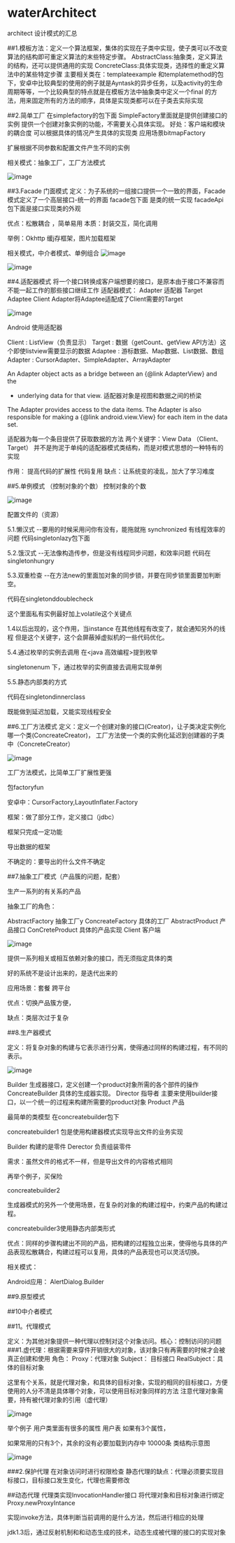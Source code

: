 # waterArchitect
architect
设计模式的汇总

##1.模板方法：定义一个算法框架，集体的实现在子类中实现，使子类可以不改变算法的结构即可重定义算法的末些特定步骤。
AbstractClass:抽象类，定义算法的结构，还可以提供通用的实现
ConcreteClass:具体实现类，选择性的重定义算法中的某些特定步骤
主要相关类在：templateexample 和templatemethod的包下，安卓中比较典型的使用的例子就是Ayntask的异步任务，以及activity的生命周期等等，一个比较典型的特点就是在模板方法中抽象类中定义一个final 的方法，用来固定所有的方法的顺序，具体是实现类都可以在子类去实际实现

##2.简单工厂
在simplefactory的包下面
SimpleFactory里面就是提供创建接口的实例
提供一个创建对象实例的功能，不需要关心具体实现。
好处：客户端和模块的耦合度
可以根据具体的情况产生具体的实现类
应用场景bitmapFactory

扩展根据不同参数和配置文件产生不同的实例

相关模式：抽象工厂，工厂方法模式


![image](https://github.com/caiyishui/waterArchitect/blob/master/raw/architect_1.png)

##3.Facade 门面模式
定义：为子系统的一组接口提供一个一致的界面，Facade模式定义了一个高层接口-统一的界面
facade包下面 是类的统一实现
facadeApi包下面是接口实现类的外观


优点：松散耦合 ，简单易用
本质：封装交互，简化调用


举例：Okhttp 缓j存框架，图片加载框架


相关模式，中介者模式、单例组合
![image](https://github.com/caiyishui/waterArchitect/blob/master/raw/facade_1.png)

![image](https://github.com/caiyishui/waterArchitect/blob/master/raw/facade_2.png)


##4.适配器模式
将一个接口转换成客户端想要的接口，是原本由于接口不兼容而不能一起工作的那些接口继续工作
适配器模式：
Adapter 适配器
Target
Adaptee
Client
Adapter将Adaptee适配成了Client需要的Target

![image](https://github.com/caiyishui/waterArchitect/blob/master/raw/adapter_1.png)

Android 使用适配器

Client : ListView（负责显示）
Target : 数据（getCount、getView API方法）这个即使listview需要显示的数据
Adaptee :  游标数据、Map数据、List数据、数组
Adapter : CursorAdapter、SimpleAdapter、ArrayAdapter

An Adapter object acts as a bridge between an {@link AdapterView} and the
 * underlying data for that view.
适配器对象是视图和数据之间的桥梁


The Adapter provides access to the data items.
The Adapter is also responsible for making a {@link android.view.View} for
each item in the data set.

适配器为每一个条目提供了获取数据的方法
两个关键字：View Data （Client、Target）
并不是拘泥于单纯的适配器模式类结构，而是对模式思想的一种特有的实现

作用：
提高代码的扩展性
代码复用
缺点：让系统变的凌乱，加大了学习难度

##5.单例模式
（控制对象的个数）
控制对象的个数

![image](https://github.com/caiyishui/waterArchitect/blob/master/raw/singleton.png)


配置文件的（资源）

5.1.懒汉式 --要用的时候采用问你有没有，能拖就拖 synchronized 有线程效率的问题
代码singletonlazy包下面

5.2.饿汉式 --无法像构造传参，但是没有线程同步问题，和效率问题
代码在singletonhungry

5.3.双重检查 --在方法new的里面加对象的同步锁，并要在同步锁里面要加判断空。

代码在singletonddoublecheck

这个里面私有实例最好加上volatile这个关键点

1.4以后出现的，这个作用，当instance 在其他线程有改变了，就会通知另外的线程
但是这个关键字，这个会屏蔽掉虚拟机的一些代码优化。


5.4.通过枚举的实例去调用
在<Effective java><java 高效编程>提到枚举

singletonenum
下，通过枚举的实例直接去调用实现单例

5.5.静态内部类的方式

代码在singletondinnerclass

既能做到延迟加载，又能实现线程安全


##6.工厂方法模式
定义：定义一个创建对象的接口(Creator)，让子类决定实例化哪一个类(ConcreateCreator)，
工厂方法使一个类的实例化延迟到创建器的子类中（ConcreteCreator）

![image](https://github.com/caiyishui/waterArchitect/blob/master/raw/factorymethod.png)

工厂方法模式，比简单工厂扩展性更强

包factoryfun

安卓中：CursorFactory,LayoutInflater.Factory

框架：做了部分工作，定义接口（jdbc）

框架只完成一定功能

导出数据的框架

不确定的：要导出的什么文件不确定

##7.抽象工厂模式（产品簇的问题，配套）

生产一系列的有关系的产品

抽象工厂的角色：

AbstractFactory 抽象工厂y
ConcreateFactory 具体的工厂
AbstractProduct 产品接口
ConCreteProduct 具体的产品实现
Client 客户端

![image](https://github.com/caiyishui/waterArchitect/blob/master/raw/abstactfactory.png)

提供一系列相关或相互依赖对象的接口，而无须指定具体的类

好的系统不是设计出来的，是迭代出来的

应用场景：套餐 跨平台

优点：切换产品簇方便，

缺点：类层次过于复杂

##8.生产器模式

定义：将复杂对象的构建与它表示进行分离，使得通过同样的构建过程，有不同的表示。

![image](https://github.com/caiyishui/waterArchitect/blob/master/raw/create.png)

Builder 生成器接口，定义创建一个product对象所需的各个部件的操作
ConcreateBuilder 具体的生成器实现。
Director 指导者 主要来使用builder接口，以一个统一的过程来构建所需要的product对象
Product  产品

最简单的类模型
在concreatebuilder包下

concreatebuilder1 包是使用构建器模式实现导出文件的业务实现

Builder 构建的是零件  Derector  负责组装零件

需求：虽然文件的格式不一样，但是导出文件的内容格式相同

再举个例子，买保险

concreatebuilder2 

生成器模式的另外一个使用场景，在复杂的对象的构建过程中，约束产品的构建过程。

concreatebuilder3使用静态内部类形式

优点：同样的步骤构建出不同的产品，把构建的过程独立出来，使得他与具体的产品表现松散耦合，构建过程可以复用，具体的产品表现也可以灵活切换。

相关模式：

Android应用： AlertDialog.Builder


##9.原型模式







##10中介者模式



##11。代理模式

定义：为其他对象提供一种代理以控制对这个对象访问。核心：控制访问的问题
###1.虚代理：根据需要来穿件开销很大的对象，该对象只有再需要的时候才会被真正创建和使用
角色：
Proxy：代理对象
Subject： 目标接口
RealSubject：具体的目标对象

这里有个关系，就是代理对象，和具体的目标对象，实现的相同的目标接口，方便使用的人分不清是具体哪个对象，可以使用目标对象同样的方法
注意代理对象需要，持有被代理对象的引用（虚代理）

![image](https://github.com/caiyishui/waterArchitect/blob/master/raw/jingtaidaili.png)

举个例子
用户类里面有很多的属性
用户表
如果有3个属性，

如果常用的只有3个，其余的没有必要加载到内存中
10000条
类结构示意图

![image](https://github.com/caiyishui/waterArchitect/blob/master/raw/jtdaili-1.png)


###2.保护代理
在对象访问时进行权限检查
静态代理的缺点：代理必须要实现目标接口，目标接口发生变化，代理也需要修改

##动态代理
代理类实现InvocationHandler接口
将代理对象和目标对象进行绑定 Proxy.newProxyIntance

实现invoke方法，具体判断当前调用的是什么方法，然后进行相应的处理

jdk1.3后，通过反射机制和和动态生成的技术，动态生成被代理的接口的实现对象